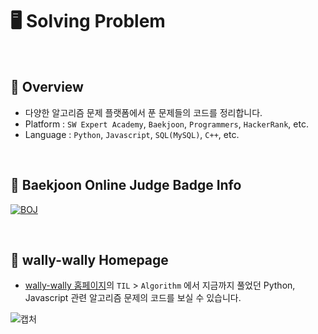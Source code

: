 # :desktop_computer: Solving Problem

<br>

## :pushpin: Overview

- 다양한 알고리즘 문제 플랫폼에서 푼 문제들의 코드를 정리합니다.
- Platform : `SW Expert Academy`, `Baekjoon`, `Programmers`, `HackerRank`, etc.
- Language : `Python`, `Javascript`, `SQL(MySQL)`, `C++`, etc.

<br>

## :pushpin: Baekjoon Online Judge Badge Info

[![BOJ](http://mazassumnida.wtf/api/v2/generate_badge?boj=simseen0213)](https://solved.ac/profile/simseen0213)

<br>

## :pushpin: wally-wally Homepage

- <a href="https://wally-wally.kr/til" target="_blank">wally-wally 홈페이지</a>의 `TIL` > `Algorithm` 에서 지금까지 풀었던 Python, Javascript 관련 알고리즘 문제의 코드를 보실 수 있습니다.

![캡처](https://user-images.githubusercontent.com/52685250/99409054-4b1a8700-2934-11eb-8aa7-f09171c4fab5.PNG)